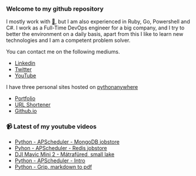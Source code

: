 ### Welcome to my github repository

I mostly work with [:snake:](https://www.python.org/), but I am also experienced in Ruby, Go, Powershell and C#. I work as a Full-Time DevOps engineer for a big company, and I try to better the environment on a daily basis, apart from this I like to learn new technologies and I am a competent problem solver.

You can contact me on the following mediums.
- [Linkedin](https://www.linkedin.com/in/r3ap3rpy)
- [Twitter](https://twitter.com/r3ap3rpy)
- [YouTube](https://www.youtube.com/channel/UC1qkMXH8d2I9DDAtBSeEHqg)

I have three personal sites hosted on [pythonanywhere](https://www.pythonanywhere.com/)
- [Portfolio](http://r3ap3rpy.pythonanywhere.com/)
- [URL Shortener](http://shortenpy.pythonanywhere.com/)
- [Github.io](https://r3ap3rpy.github.io/)

### :video_camera: Latest of my youtube videos
<!-- YOUTUBE:START -->
- [Python - APScheduler - MongoDB jobstore](https://www.youtube.com/watch?v=lxtMV2wXtok)
- [Pyhon - APScheduler - Redis jobstore](https://www.youtube.com/watch?v=ZH62HZ5kNjw)
- [DJI Mavic Mini 2 - Mátrafüred, small lake](https://www.youtube.com/watch?v=9p8-xGclkuU)
- [Python - APScheduler -  Intro](https://www.youtube.com/watch?v=G2xSqfLanV0)
- [Python - Grip, markdown to pdf](https://www.youtube.com/watch?v=fS1YsLuess4)
<!-- YOUTUBE:END -->

